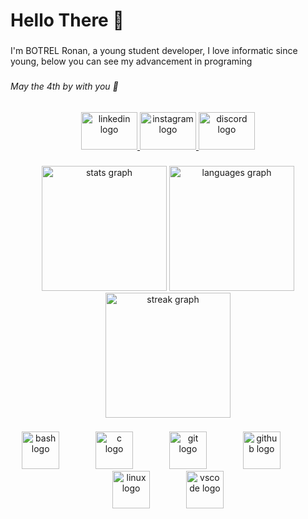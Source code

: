 <h1 align="left">Hello There 👋</h1>

###

<p align="left">I'm BOTREL Ronan, a young student developer, I love informatic since young, below you can see my advancement in programing</p>

###

<h6 align="left">May the 4th by with you 🥷</h6>

###

<div align="center">
  <a href="https://www.linkedin.com/in/ronan-botrel-75b82b254/" target="_blank">
    <img src="https://raw.githubusercontent.com/maurodesouza/profile-readme-generator/master/src/assets/icons/social/linkedin/default.svg" width="90" height="60" alt="linkedin logo"  />
  </a>
  <a href="https://www.instagram.com/ronan_btrl/" target="_blank">
    <img src="https://raw.githubusercontent.com/maurodesouza/profile-readme-generator/master/src/assets/icons/social/instagram/default.svg" width="90" height="60" alt="instagram logo"  />
  </a>
  <a href="https://discordapp.com/users/1031520408735854622" target="_blank">
    <img src="https://raw.githubusercontent.com/maurodesouza/profile-readme-generator/master/src/assets/icons/social/discord/default.svg" width="90" height="60" alt="discord logo"  />
  </a>
</div>

###

<div align="center">
  <img src="https://github-readme-stats.vercel.app/api?username=ZeHack0&hide_title=true&hide_rank=false&show_icons=true&include_all_commits=true&count_private=true&disable_animations=false&theme=merko&locale=en&hide_border=true&order=1" height="200" alt="stats graph"  />
  <img src="https://github-readme-stats.vercel.app/api/top-langs?username=ZeHack0&locale=en&hide_title=false&layout=compact&card_width=320&langs_count=5&theme=merko&hide_border=true&order=2" height="200" alt="languages graph"  />
  <img src="https://streak-stats.demolab.com?user=ZeHack0&locale=en&mode=daily&theme=merko&hide_border=true&border_radius=5&order=3" height="200" alt="streak graph"  />
</div>

###

<div align="center">
  <img src="https://cdn.jsdelivr.net/gh/devicons/devicon/icons/bash/bash-original.svg" height="60" alt="bash logo"  />
  <img width="50" />
  <img src="https://cdn.jsdelivr.net/gh/devicons/devicon/icons/c/c-original.svg" height="60" alt="c logo"  />
  <img width="50" />
  <img src="https://cdn.jsdelivr.net/gh/devicons/devicon/icons/git/git-original.svg" height="60" alt="git logo"  />
  <img width="50" />
  <img src="https://cdn.jsdelivr.net/gh/devicons/devicon/icons/github/github-original.svg" height="60" alt="github logo"  />
  <img width="50" />
  <img src="https://cdn.jsdelivr.net/gh/devicons/devicon/icons/linux/linux-original.svg" height="60" alt="linux logo"  />
  <img width="50" />
  <img src="https://cdn.jsdelivr.net/gh/devicons/devicon/icons/vscode/vscode-original.svg" height="60" alt="vscode logo"  />
</div>

###

